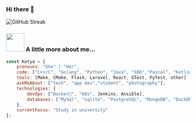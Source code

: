 ### Hi there 👋
![GitHub Streak](http://github-readme-streak-stats.herokuapp.com?user=KatyaProkhorchuk&theme=blux&hide_border=true&date_format=M%20j%5B%2C%20Y%5D)

### <img src="https://media.giphy.com/media/VgCDAzcKvsR6OM0uWg/giphy.gif" width="50"> A little more about me...  

```javascript
const Katya = {
    pronouns: "She" | "Her",
    code: ["C++/C", "Golang", "Python", "Java", "X86","Pascal", "Kotlin", "Javascript", "PHP", "HTML", "CSS"],
    tools: [Make, CMake, Flask, Laravel, React, GTest, PyTest, other]
    askMeAbout: ["tech", "app dev","student", "photography"],
    technologies: {
        devOps: ["Docker🐳", "K8s", Jenkins, Ansible],
        databases: ["MySql", "sqlite", "PostgreSQL", "MongoDB", "DuckDB", "Redis"],
    },
    currentFocus: "Study in university"
};

